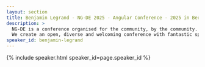 ```yaml
---
layout: section
title: Benjamin Legrand - NG-DE 2025 - Angular Conference - 2025 in Berlin
description: >
  NG-DE is a conference organised for the community, by the community.
  We create an open, diverse and welcoming conference with fantastic speakers and a warm and friendly environment. 
speaker_id: benjamin-legrand
---
```


{% include speaker.html speaker_id=page.speaker_id %}
